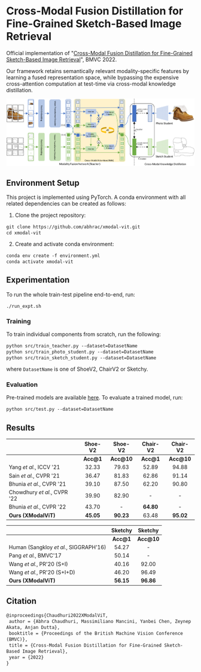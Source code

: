 # Cross-Modal Fusion Distillation for Fine-Grained Sketch-Based Image Retrieval
Official implementation of
"[Cross-Modal Fusion Distillation for Fine-Grained Sketch-Based Image Retrieval](https://arxiv.org/abs/2210.10486)", BMVC 2022.

Our framework retains semantically relevant modality-specific features by learning a fused representation space,
while bypassing the expensive cross-attention computation at test-time via cross-modal knowledge distillation.

![Model Diagram](./assests/XModalViT_Model.png)

## Environment Setup

This project is implemented using PyTorch. A conda environment with all related dependencies can be created as follows:
1. Clone the project repository:
```shell
git clone https://github.com/abhrac/xmodal-vit.git
cd xmodal-vit
```
2. Create and activate conda environment:
```shell
conda env create -f environment.yml
conda activate xmodal-vit
```

## Experimentation

To run the whole train-test pipeline end-to-end, run:
```shell
./run_expt.sh
```
### Training
To train individual components from scratch, run the following:
```shell
python src/train_teacher.py --dataset=DatasetName
python src/train_photo_student.py --dataset=DatasetName
python src/train_sketch_student.py --dataset=DatasetName
```
where ```DatasetName``` is one of ShoeV2, ChairV2 or Sketchy.

### Evaluation
Pre-trained models are available [here](https://drive.google.com/drive/folders/1yf_ydvZAbF3kPkL3sR8841CroO4La3i9?usp=sharing).
To evaluate a trained model, run:
```shell
python src/test.py --dataset=DatasetName
```

## Results
| | **Shoe-V2** | **Shoe-V2** | **Chair-V2** | **Chair-V2** |
|:-|:-:|:-:|:-:|:-:|
||**Acc@1**|**Acc@10**|**Acc@1**|**Acc@10**|**Acc@1**|**Acc@10**|
|Yang *et al.*, ICCV '21| 32.33 | 79.63|52.89|94.88|
|Sain *et al.*, CVPR '21| 36.47 | 81.83|62.86|91.14|
|Bhunia *et al.*, CVPR '21| 39.10 | 87.50|62.20|90.80|
|Chowdhury *et al.*, CVPR '22| 39.90 | 82.90|-|-|
|Bhunia *et al.*, CVPR '22| 43.70 |-|**64.80**|-|
|**Ours (XModalViT)**| **45.05** | **90.23**|63.48|**95.02**|

| | **Sketchy** | **Sketchy**
|:-|:-:|:-:|
||**Acc@1**|**Acc@10**|
|Human (Sangkloy *et al.*, SIGGRAPH'16)|54.27|-|
|Pang *et al.*, BMVC'17|50.14|-|
|Wang *et al.*, PR'20 (S+I)|40.16|92.00|
|Wang *et al.*, PR'20 (S+I+D)|46.20|96.49|
|**Ours (XModalViT)**|**56.15**|**96.86**|

## Citation
```
@inproceedings{Chaudhuri2022XModalViT,
 author = {Abhra Chaudhuri, Massimiliano Mancini, Yanbei Chen, Zeynep Akata, Anjan Dutta},
 booktitle = {Proceedings of the British Machine Vision Conference (BMVC)},
 title = {Cross-Modal Fusion Distillation for Fine-Grained Sketch-Based Image Retrieval},
 year = {2022}
}
